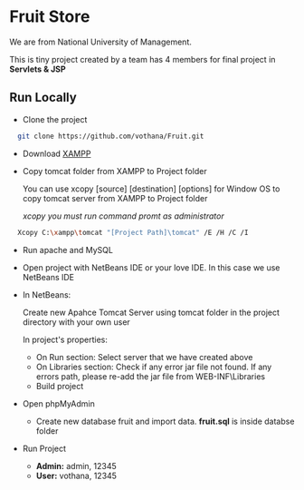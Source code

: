 
# Fruit Store

We are from National University of Management.


This is tiny project created by a team has 4 members for final project in **Servlets & JSP**


## Run Locally

- Clone the project

```bash
  git clone https://github.com/vothana/Fruit.git
```

- Download [XAMPP](https://www.apachefriends.org/download.html)

- Copy tomcat folder from XAMPP to Project folder

  You can use xcopy [source] [destination] [options] for Window OS to copy tomcat server from XAMPP to Project folder

  _xcopy you must run command promt as administrator_

```bash
  Xcopy C:\xampp\tomcat "[Project Path]\tomcat" /E /H /C /I
```

- Run apache and MySQL
- Open project with NetBeans IDE or your love IDE. In this case we use NetBeans IDE
- In NetBeans:
  
  Create new Apahce Tomcat Server using tomcat folder in the project directory with your own user

  In project's properties:
  - On Run section: Select server that we have created above
  - On Libraries section: Check if any error jar file not found. If any errors path, please re-add the jar file from WEB-INF\Libraries
  - Build project

- Open phpMyAdmin
  - Create new database fruit and import data. **fruit.sql** is inside databse folder

- Run Project
  - **Admin:** admin, 12345
  - **User:** vothana, 12345

